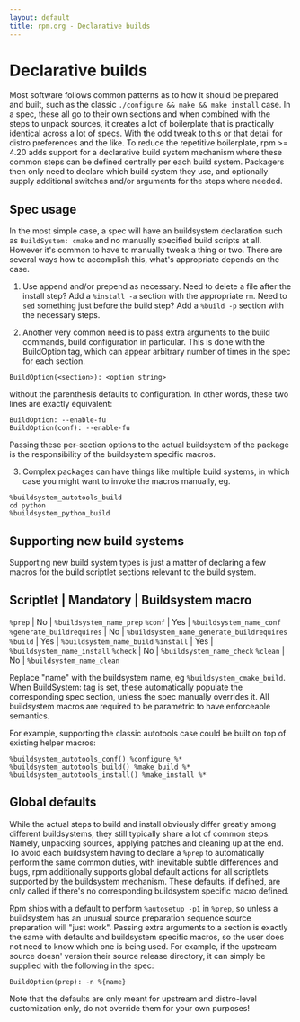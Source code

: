```yaml
---
layout: default
title: rpm.org - Declarative builds
---
```


# Declarative builds

Most software follows common patterns as to how it should be prepared and
built, such as the classic `./configure && make && make install` case.
In a spec, these all go to their own sections and when combined with
the steps to unpack sources, it creates a lot of boilerplate that is
practically identical across a lot of specs. With the odd tweak to
this or that detail for distro preferences and the like. To reduce
the repetitive boilerplate, rpm >= 4.20 adds support for a declarative
build system mechanism where these common steps can be defined centrally
per each build system. Packagers then only need to declare which build
system they use, and optionally supply additional switches and/or
arguments for the steps where needed.

## Spec usage

In the most simple case, a spec will have an buildsystem declaration such
as `BuildSystem: cmake` and no manually specified build scripts at all.
However it's common to have to manually tweak a thing or two. There are
several ways how to accomplish this, what's appropriate depends on the
case.

1) Use append and/or prepend as necessary. Need to delete a file after
the install step? Add a `%install -a` section with the appropriate `rm`.
Need to `sed` something just before the build step? Add a `%build -p`
section with the necessary steps.

2) Another very common need is to pass extra arguments to the build
commands, build configuration in particular. This is done with the
BuildOption tag, which can appear arbitrary number of times
in the spec for each section.

```
BuildOption(<section>): <option string>
```

without the parenthesis defaults to configuration. In other words,
these two lines are exactly equivalent:

```
BuildOption: --enable-fu
BuildOption(conf): --enable-fu
```

Passing these per-section options to the actual buildsystem of the
package is the responsibility of the buildsystem specific macros.

3) Complex packages can have things like multiple build systems, in
which case you might want to invoke the macros manually, eg.

```
%buildsystem_autotools_build
cd python
%buildsystem_python_build
```

## Supporting new build systems

Supporting new build system types is just a matter of declaring a few
macros for the build scriptlet sections relevant to the build system.

Scriptlet                 | Mandatory | Buildsystem macro
-------------------------------------------
`%prep`                   | No        | `%buildsystem_name_prep`
`%conf`                   | Yes       | `%buildsystem_name_conf`
`%generate_buildrequires` | No        | `%buildsystem_name_generate_buildrequires`
`%build`                  | Yes       | `%buildsystem_name_build`
`%install`                | Yes       | `%buildsystem_name_install`
`%check`                  | No        | `%buildsystem_name_check`
`%clean`                  | No        | `%buildsystem_name_clean`

Replace "name" with the buildsystem name, eg `%buildsystem_cmake_build`.
When BuildSystem: tag is set, these automatically populate the corresponding
spec section, unless the spec manually overrides it. All buildsystem
macros are required to be parametric to have enforceable semantics.

For example, supporting the classic autotools case could be built on top
of existing helper macros:
```
%buildsystem_autotools_conf() %configure %*
%buildsystem_autotools_build() %make_build %*
%buildsystem_autotools_install() %make_install %*
```

## Global defaults

While the actual steps to build and install obviously differ greatly among
different buildsystems, they still typically share a lot of common steps.
Namely, unpacking sources, applying patches and cleaning up at the end.
To avoid each buildsystem having to declare a `%prep` to automatically
perform the same common duties, with inevitable subtle differences and
bugs, rpm additionally supports global default actions for all scriptlets
supported by the buildsystem mechanism. These defaults, if defined,
are only called if there's no corresponding buildsystem specific macro
defined.

Rpm ships with a default to perform `%autosetup -p1` in `%prep`,
so unless a buildsystem has an unusual source preparation sequence
source preparation will "just work". Passing extra arguments to a section
is exactly the same with defaults and buildsystem specific macros, so
the user does not need to know which one is being used. For example,
if the upstream source doesn' version their source release directory,
it can simply be supplied with the following in the spec:

```
BuildOption(prep): -n %{name}
```

Note that the defaults are only meant for upstream and distro-level
customization only, do not override them for your own purposes!
